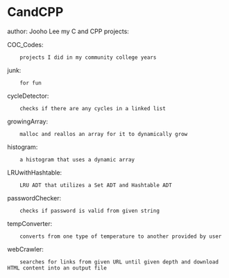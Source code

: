 # CandCPP
author: Jooho Lee
my C and CPP projects:

COC_Codes:

        projects I did in my community college years

junk:

        for fun 

cycleDetector:

        checks if there are any cycles in a linked list

growingArray:

        malloc and reallos an array for it to dynamically grow

histogram:

        a histogram that uses a dynamic array

LRUwithHashtable:

        LRU ADT that utilizes a Set ADT and Hashtable ADT

passwordChecker:

        checks if password is valid from given string

tempConverter:

        converts from one type of temperature to another provided by user

webCrawler:

        searches for links from given URL until given depth and download HTML content into an output file
